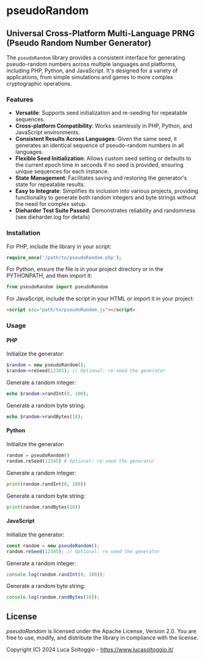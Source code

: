 # pseudoRandom
## Universal Cross-Platform Multi-Language PRNG (Pseudo Random Number Generator)

The `pseudoRandom` library provides a consistent interface for generating pseudo-random numbers across multiple languages and platforms, including PHP, Python, and JavaScript. It's designed for a variety of applications, from simple simulations and games to more complex cryptographic operations.

### Features

- **Versatile**: Supports seed initialization and re-seeding for repeatable sequences.
- **Cross-platform Compatibility**: Works seamlessly in PHP, Python, and JavaScript environments.
- **Consistent Results Across Languages**: Given the same seed, it generates an identical sequence of pseudo-random numbers in all languages.
- **Flexible Seed Initialization**: Allows custom seed setting or defaults to the current epoch time in seconds if no seed is provided, ensuring unique sequences for each instance.
- **State Management**: Facilitates saving and restoring the generator's state for repeatable results.
- **Easy to Integrate**: Simplifies its inclusion into various projects, providing functionality to generate both random integers and byte strings without the need for complex setup.
- **Dieharder Test Suite Passed**: Demonstrates reliability and randomness (see dieharder.log for details)

### Installation

For PHP, include the library in your script:

```php
require_once('/path/to/pseudoRandom.php');
```

For Python, ensure the file is in your project directory or in the PYTHONPATH, and then import it:

```python
from pseudoRandom import pseudoRandom
```

For JavaScript, include the script in your HTML or import it in your project:

```html
<script src="path/to/pseudoRandom.js"></script>
```

### Usage

#### PHP

Initialize the generator:

```php
$random = new pseudoRandom();
$random->reSeed(12345); // Optional: re-seed the generator
```

Generate a random integer:

```php
echo $random->randInt(0, 100);
```

Generate a random byte string:

```php
echo $random->randBytes(10);
```

#### Python

Initialize the generator:

```python
random = pseudoRandom()
random.reSeed(12345) # Optional: re-seed the generator
```

Generate a random integer:

```python
print(random.randInt(0, 100))
```

Generate a random byte string:

```python
print(random.randBytes(10))
```

#### JavaScript

Initialize the generator:

```javascript
const random = new pseudoRandom();
random.reSeed(12345); // Optional: re-seed the generator
```

Generate a random integer:

```javascript
console.log(random.randInt(0, 100));
```

Generate a random byte string:

```javascript
console.log(random.randBytes(10));
```

## License
*pseudoRandom* is licensed under the Apache License, Version 2.0. You are free to use, modify, and distribute the library in compliance with the license.

Copyright (C) 2024 Luca Soltoggio - https://www.lucasoltoggio.it/
